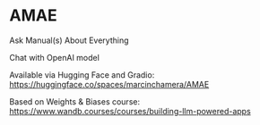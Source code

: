 # AMAE
Ask Manual(s) About Everything

Chat with OpenAI model

Available via Hugging Face and Gradio: https://huggingface.co/spaces/marcinchamera/AMAE  

Based on Weights & Biases course: https://www.wandb.courses/courses/building-llm-powered-apps

